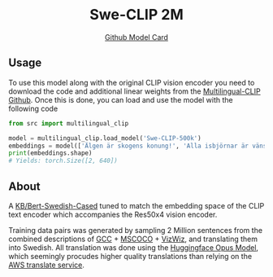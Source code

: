 <br />
<p align="center">
  <h1 align="center">Swe-CLIP 2M</h1>
  
  <p align="center">  
    <a href="https://github.com/FreddeFrallan/Multilingual-CLIP/tree/main/Model%20Cards/Swe-CLIP%202M">Github Model Card</a>
  </p>
</p>


## Usage
To use this model along with the original CLIP vision encoder you need to download the code and additional linear weights from the [Multilingual-CLIP Github](https://github.com/FreddeFrallan/Multilingual-CLIP).
Once this is done, you can load and use the model with the following code
```python
from src import multilingual_clip

model = multilingual_clip.load_model('Swe-CLIP-500k')
embeddings = model(['Älgen är skogens konung!', 'Alla isbjörnar är vänsterhänta'])
print(embeddings.shape)
# Yields: torch.Size([2, 640])
```

<!-- ABOUT THE PROJECT -->
## About
A [KB/Bert-Swedish-Cased](https://huggingface.co/KB/bert-base-swedish-cased) tuned to match the embedding space of the CLIP text encoder which accompanies the Res50x4 vision encoder. <br>

Training data pairs was generated by sampling 2 Million sentences from the combined descriptions of [GCC](https://ai.google.com/research/ConceptualCaptions/) + [MSCOCO](https://cocodataset.org/#home) + [VizWiz](https://vizwiz.org/tasks-and-datasets/image-captioning/), and translating them into Swedish.
All translation was done using the [Huggingface Opus Model](https://huggingface.co/Helsinki-NLP/opus-mt-en-sv), which seemingly procudes higher quality translations than relying on the [AWS translate service](https://aws.amazon.com/translate/).
